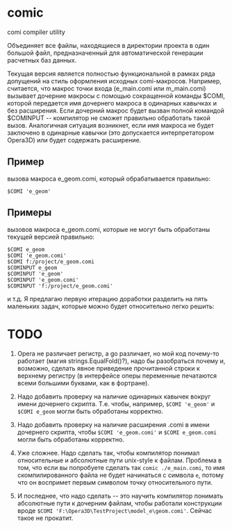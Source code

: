 # comic
comi compiler utility

Объединяет все файлы, находящиеся в директории проекта в один большой файл, предназначенный для автоматической генерации расчетных баз данных.

Текущая версия является полностью функциональной в рамках ряда допущений на стиль оформления исходных comi-макросов. Например, считается, что макрос точки входа (e_main.comi или m_main.comi) вызывает дочерние макросы с помощью сокращенной команды $COMI, которой передается имя дочернего макроса в одинарных кавычках и без расширения. Если дочерний макрос будет вызван полной командой $COMINPUT -- компилятор не сможет правильно обработать такой вызов. Аналогичная ситуация возникнет, если имя макроса не будет заключено в одинарные кавычки (это допускается интерпретатором Opera3D) или будет содержать расширение. 

## Пример
вызова макроса e_geom.comi, который обрабатывается правильно:

```
$COMI 'e_geom'
```
## Примеры 
вызовов макроса e_geom.comi, которые не могут быть обработаны текущей версией правильно:

```
$COMI e_geom
$COMI 'e_geom.comi'
$COMI f:/project/e_geom.comi
$COMINPUT e_geom
$COMINPUT 'e_geom'
$COMINPUT 'e_geom.comi'
$COMINPUT 'f:/project/e_geom.comi'
```
и т.д.
Я предлагаю первую итерацию доработки разделить на пять маленьких задач, которые можно будет относительно легко решить:

# TODO

1. Opera не различает регистр, а go различает, но мой код почему-то работает (магия strings.EqualFold()?), надо бы разобраться почему и, возможно, сделать явное приведение прочитанной строки к верхнему регистру (в интерфейсе оперы переменные печатаются всеми большими буквами, как в фортране).

2. Надо добавить проверку на наличие одинарных кавычек вокруг имени дочернего скрипта. Т.е. чтобы, например, `$COMI 'e_geom'` и `$COMI e_geom` могли быть обработаны корректно.

3. Надо добавить проверку на наличие расширения .comi в имени дочернего скрипта, чтобы `$COMI 'e_geom.comi'` и `$COMI e_geom.comi` могли быть обработаны корректно.

4. Уже сложнее. Надо сделать так, чтобы компилятор понимал относительные и абсолютные пути unix-style к файлам. Проблема в том, что если вы попробуете сделать так `comic ./e_main.comi`, то имя скомпилированного файла не будет начинаться с символа `e`, потому что он воспримет первым символом точку относительного пути.

5. И последнее, что надо сделать -- это научить компилятор понимать абсолютные пути к дочерним файлам, чтобы работали конструкции вроде `$COMI 'F:\Opera3D\TestProject\model_e\geom.comi'`. Сейчас такое не прокатит.
